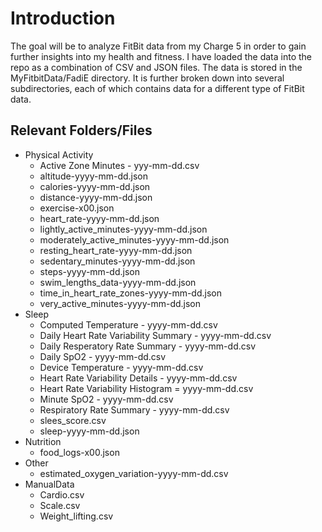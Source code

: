 # Introduction
The goal will be to analyze FitBit data from my Charge 5 in order to gain further insights into my health and fitness. I have loaded the data into the repo as a combination of CSV and JSON files. The data is stored in the MyFitbitData/FadiE directory. It is further broken down into several subdirectories, each of which contains data for a different type of FitBit data.

## Relevant Folders/Files
* Physical Activity
  * Active Zone Minutes - yyy-mm-dd.csv
  * altitude-yyyy-mm-dd.json
  * calories-yyyy-mm-dd.json
  * distance-yyyy-mm-dd.json
  * exercise-x00.json
  * heart_rate-yyyy-mm-dd.json
  * lightly_active_minutes-yyyy-mm-dd.json
  * moderately_active_minutes-yyyy-mm-dd.json
  * resting_heart_rate-yyyy-mm-dd.json
  * sedentary_minutes-yyyy-mm-dd.json
  * steps-yyyy-mm-dd.json
  * swim_lengths_data-yyyy-mm-dd.json
  * time_in_heart_rate_zones-yyyy-mm-dd.json
  * very_active_minutes-yyyy-mm-dd.json
* Sleep
  * Computed Temperature - yyyy-mm-dd.csv
  * Daily Heart Rate Variability Summary - yyyy-mm-dd.csv
  * Daily Resperatory Rate Summary - yyyy-mm-dd.csv
  * Daily SpO2 - yyyy-mm-dd.csv
  * Device Temperature - yyyy-mm-dd.csv
  * Heart Rate Variability Details - yyyy-mm-dd.csv
  * Heart Rate Variability Histogram = yyyy-mm-dd.csv
  * Minute SpO2 - yyyy-mm-dd.csv
  * Respiratory Rate Summary - yyyy-mm-dd.csv
  * slees_score.csv
  * sleep-yyyy-mm-dd.json
* Nutrition
  * food_logs-x00.json
* Other
  * estimated_oxygen_variation-yyyy-mm-dd.csv
* ManualData
  * Cardio.csv
  * Scale.csv
  * Weight_lifting.csv